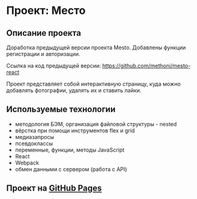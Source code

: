 # Проект: Место
## Описание проекта
Доработка предыдущей версии проекта Mesto. Добавлены функции регистрации и авторизации.

Ссылка на код предыдущей версии: https://github.com/methoni/mesto-react

Проект представляет собой интерактивную страницу, куда можно добавлять фотографии, удалять их и ставить лайки.
## Используемые технологии
* методология БЭМ, организация файловой структуры - nested
* вёрстка при помощи инструментов flex и grid
* медиазапросы
* псевдоклассы
* переменные, функции, методы JavaScript
* React
* Webpack
* обмен данными с сервером (работа с API)
## Проект на [GitHub Pages](https://methoni.github.io/react-mesto-auth/)
